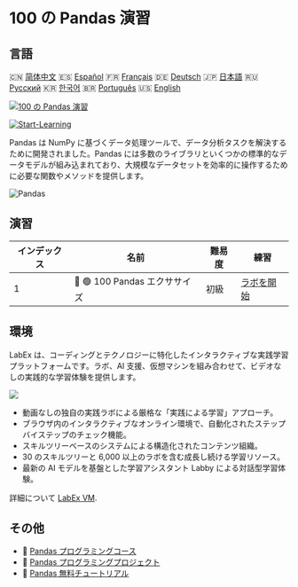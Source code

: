 # 100 の Pandas 演習

## 言語

🇨🇳 [简体中文](README_zh.md) 🇪🇸 [Español](README_es.md) 🇫🇷 [Français](README_fr.md) 🇩🇪 [Deutsch](README_de.md) 🇯🇵 [日本語](README_ja.md) 🇷🇺 [Русский](README_ru.md) 🇰🇷 [한국어](README_ko.md) 🇧🇷 [Português](README_pt.md) 🇺🇸 [English](README.md) 

[![100 の Pandas 演習](https://cover-creator.labex.io/100-pandas-exercises.png?lang=ja)](https://labex.io/ja/courses/100-pandas-exercises)

[![Start-Learning](https://img.shields.io/badge/Start-Learning-whitesmoke?style=for-the-badge)](https://labex.io/ja/courses/100-pandas-exercises)

Pandas は NumPy に基づくデータ処理ツールで、データ分析タスクを解決するために開発されました。Pandas には多数のライブラリといくつかの標準的なデータモデルが組み込まれており、大規模なデータセットを効率的に操作するために必要な関数やメソッドを提供します。

![Pandas](https://img.shields.io/badge/Pandas-whitesmoke?style=for-the-badge&logo=pandas)


## 演習

|   インデックス | 名前                          | 難易度   | 練習                                                                                         |
|----------------|-------------------------------|----------|----------------------------------------------------------------------------------------------|
|              1 | 📖 🟢 100 Pandas エクササイズ | 初級     | <a target='_blank' href='https://labex.io/ja/labs/100-pandas-exercises-20747'>ラボを開始</a> |

## 環境

LabEx は、コーディングとテクノロジーに特化したインタラクティブな実践学習プラットフォームです。ラボ、AI 支援、仮想マシンを組み合わせて、ビデオなしの実践的な学習体験を提供します。

![](https://tutorial-screenshot.getvm.io/images/vm-1725247253.png)

- 動画なしの独自の実践ラボによる厳格な「実践による学習」アプローチ。
- ブラウザ内のインタラクティブなオンライン環境で、自動化されたステップバイステップのチェック機能。
- スキルツリーベースのシステムによる構造化されたコンテンツ組織。
- 30 のスキルツリーと 6,000 以上のラボを含む成長し続ける学習リソース。
- 最新の AI モデルを基盤とした学習アシスタント Labby による対話型学習体験。

詳細について [LabEx VM](https://support.labex.io/using-labex/virtual-machine).

## その他

- 🔗 [Pandas プログラミングコース](https://github.com/labex-labs/awesome-programming-courses)
- 🔗 [Pandas プログラミングプロジェクト](https://github.com/labex-labs/awesome-programming-projects)
- 🔗 [Pandas 無料チュートリアル](https://github.com/labex-labs/pandas-free-tutorials)

